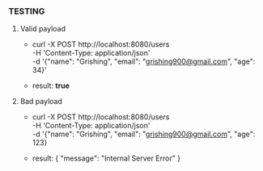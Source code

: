 ### TESTING

1. Valid payload

   - curl -X POST http://localhost:8080/users \
     -H 'Content-Type: application/json' \
     -d '{"name": "Grishing", "email": "grishing900@gmail.com", "age": 34}'

   - result: **true**

2. Bad payload

   - curl -X POST http://localhost:8080/users \
      -H 'Content-Type: application/json' \
      -d '{"name": "Grishing", "email": "grishing900@gmail.com", "age": 123}

   - result: {
     "message": "Internal Server Error"
     }
